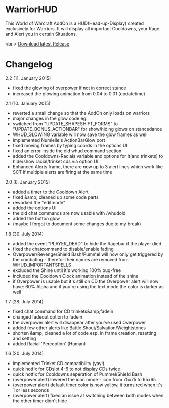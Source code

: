 # WarriorHUD
This World of Warcraft AddOn is a HUD(Head-up-Display) created exclusively for Warriors. It will display all important Cooldowns, your Rage and Alert you in certain Situations.

<br \>
<a href="https://github.com/MOUZU/WarriorHUD/releases">Download latest Release</a>

# Changelog

2.2 (11. January 2015)
- fixed the glowing of overpower if not in correct stance
- increased the glowing animation from 0.04 to 0.01 (updatetime)

2.1 (10. January 2015)
- reverted a small change so that the AddOn only loads on warriors
- major changes in the glow code eg.
- switched from "UPDATE_SHAPESHIFT_FORMS" to "UPDATE_BONUS_ACTIONBAR" for show/hiding glows on stancedance
- WHUD_GLOWING variable will now save the glow frames as well
- implemented Numielle's ActionBarGlow port
- fixed moving frames by typing coords in the options UI
- fixed an error inside the old whud command section
- added the Cooldowns-Racials variable and options for it(and trinkets) to hide/show racial/trinket cds via option UI
- Enhanced Alerts frame, there are now up to 3 alert lines which work like SCT if multiple alerts are firing at the same time

2.0 (6. January 2015)
- added a timer to the Cooldown Alert
- fixed &amp;amp; cleaned up some code parts
- reworked the "editmode"
- added the options UI
- the old chat commands are now usable with /whudold
- added the button glow
- (maybe I forgot to document some changes due to my break)

1.8 (30. July 2014)
- added the event "PLAYER_DEAD" to hide the Ragebar if the player died
- fixed the chatcommand to disable/enable fading
- Overpower/Revenge/Shield Bash/Pummel will now only get triggered by the combatlog - therefor their names are removed from WHUD_IMPORTANTSPELLS
- excluded the Shine until it's working 100% bug-free
- included the Cooldown Clock animation instead of the shine
- if Overpower is usable but it's still on CD the Overpower alert will now have: 60% Alpha and if you're using the text mode the color is darker as well

1.7 (28. July 2014)
- fixed chat command for CD trinkets&amp;amp;fadein
- changed fadeout option to fadein
- the overpower alert will disappear after you've used Overpower
- added few other alerts like Battle Shout/Salvation/Weightstones
- shorten &amp;amp; cleaned a lot of code esp. in frame creation, resetting and setting
- added Racial 'Perception' (Human)

1.6 (20. July 2014)
- implemented Trinket CD compatibility (yay!)
- quick hotfix for CDslot 4-6 to not display CDs twice
- quick hotfix for Cooldowns seperation of Pummel/Shield Bash
- (overpower alert) lowered the icon mode - icon from 75x75 to 65x65
- (overpower alert) default timer color is now yellow, it turns red when it's 1 or less seconds
- (overpower alert) fixed an issue at switching between both modes when the other timer didn't hide
